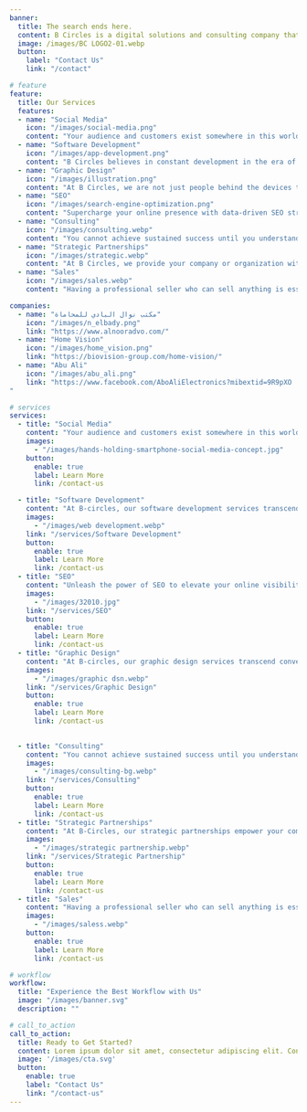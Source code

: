 ```yaml
---
banner:
  title: The search ends here.
  content: B Circles is a digital solutions and consulting company that helps businesses of all sizes increase their income. They offer customized strategies and goals for each client, as well as effective consulting, strategic partnerships, and sales services. B Circles is unique in that they provide a one-stop shop for all of a business's digital needs.
  image: /images/BC LOGO2-01.webp
  button:
    label: "Contact Us"
    link: "/contact"

# feature
feature: 
  title: Our Services
  features:
  - name: "Social Media"
    icon: "/images/social-media.png"
    content: "Your audience and customers exist somewhere in this world. Our mission is to help you reach them through a strong and professional team specialized in market research, competitor analysis, creating creative and effective content, launching advertising campaigns, analyzing data, dashboards, and more. We turn regular browsers into customers who are confident in what you offer."
  - name: "Software Development"
    icon: "/images/app-development.png"
    content: "B Circles believes in constant development in the era of artificial intelligence and technological advancement. Through user experience and continuous analysis, development comes in a way that suits the work. Therefore, we are always with you. We design websites that are user-friendly and visually attractive, e-commerce shops, landing pages, and more. We not only create and develop websites and web applications but also help you with chatbots on social media, customized bots, LLMs employing tools like ChatGPT and BARD, etc."
  - name: "Graphic Design"
    icon: "/images/illustration.png"
    content: "At B Circles, we are not just people behind the devices that produce designs. We are artists who practice our work with love and creativity. We understand and master all the details to produce what suits every project. We deliver your idea to the highest levels to convey the message to customers. We design images, logos, videos, and web pages with full flexibility."
  - name: "SEO"
    icon: "/images/search-engine-optimization.png"
    content: "Supercharge your online presence with data-driven SEO strategies. Attract leads, climb rankings, and achieve lasting results."
  - name: "Consulting"
    icon: "/images/consulting.webp"
    content: "You cannot achieve sustained success until you understand where you stand and what you can do with your available capabilities. Therefore, we develop your strategy, identify your areas of strength, weakness, and opportunities, and then chart the path for you to reach your goals."
  - name: "Strategic Partnerships"
    icon: "/images/strategic.webp"
    content: "At B Circles, we provide your company or organization with the power it needs through partnerships with other companies. We deliver and provide you with all the necessary resources to achieve your goals more effectively. We establish clear agreements through documented contracts with all the terms of the agreement. Furthermore, we can manage it for you through a dedicated team."
  - name: "Sales"
    icon: "/images/sales.webp"
    content: "Having a professional seller who can sell anything is essential. Such a seller is always distinguished by using different and more innovative strategies than the rest. Our team works using the latest strategies and plans to build a customer base that has confidence in your products and services, resulting in increased profits for the company."

companies:
  - name: "مكتب نوال البادي للمحاماة"
    icon: "/images/n_elbady.png"
    link: "https://www.alnooradvo.com/"
  - name: "Home Vision"
    icon: "/images/home_vision.png"
    link: "https://biovision-group.com/home-vision/"
  - name: "Abu Ali"
    icon: "/images/abu_ali.png"
    link: "https://www.facebook.com/AboAliElectronics?mibextid=9R9pXO
"

# services
services:
  - title: "Social Media"
    content: "Your audience and customers exist somewhere in this world. Our mission is to help you reach them through a strong and professional team specialized in market research, competitor analysis, creating creative and effective content, launching advertising campaigns, analyzing data, dashboards, and more. We turn regular browsers into customers who are confident in what you offer."
    images:
      - "/images/hands-holding-smartphone-social-media-concept.jpg"
    button:
      enable: true
      label: Learn More
      link: /contact-us

  - title: "Software Development"
    content: "At B-circles, our software development services transcend the ordinary. We are dedicated to leveraging the latest advancements in artificial intelligence and technology to empower your business. Through meticulous analysis and a user-centric approach, we create bespoke solutions tailored to your unique requirements. Our expertise spans creating user-friendly websites, visually captivating e-commerce platforms, dynamic landing pages, and more. Beyond web development, we specialize in deploying innovative chatbots across social media platforms and crafting customized bots using cutting-edge tools like ChatGPT and BARD. Experience innovation and seamless digital solutions with B-circles."
    images: 
      - "/images/web development.webp"
    link: "/services/Software Development"
    button:
      enable: true
      label: Learn More
      link: /contact-us
  - title: "SEO"
    content: "Unleash the power of SEO to elevate your online visibility and drive organic traffic. Our comprehensive SEO solutions are designed to propel your business towards greater success in the digital landscape."
    images: 
      - "/images/32010.jpg"
    link: "/services/SEO"
    button:
      enable: true
      label: Learn More
      link: /contact-us
  - title: "Graphic Design"
    content: "At B-circles, our graphic design services transcend conventional boundaries. We merge artistry with precision, infusing each project with passion and creativity. From conceptualizing vibrant images to designing captivating logos, videos, and web pages, we breathe life into your brand's vision. With meticulous attention to detail, we elevate your ideas to resonate profoundly with your audience."
    images:
      - "/images/graphic dsn.webp"
    link: "/services/Graphic Design"
    button:
      enable: true
      label: Learn More
      link: /contact-us

  
  - title: "Consulting"
    content: "You cannot achieve sustained success until you understand where you stand and what you can do with your available capabilities. Therefore, we develop your strategy, identify your areas of strength, weakness, and opportunities, and then chart the path for you to reach your goals."
    images:
      - "/images/consulting-bg.webp"
    link: "/services/Consulting"
    button:
      enable: true
      label: Learn More
      link: /contact-us
  - title: "Strategic Partnerships"
    content: "At B-Circles, our strategic partnerships empower your company or organization to thrive. We specialize in creating powerful collaborations that leverage collective strengths, resources, and expertise. By cultivating strategic alliances with industry-leading entities, we equip you with the essential tools needed to surpass your objectives efficiently. Our meticulous approach ensures transparent agreements fortified by comprehensive documentation, backed by dedicated teams committed to managing these partnerships seamlessly."
    images:
      - "/images/strategic partnership.webp"
    link: "/services/Strategic Partnership"
    button:
      enable: true
      label: Learn More
      link: /contact-us
  - title: "Sales"
    content: "Having a professional seller who can sell anything is essential. Such a seller is always distinguished by using different and more innovative strategies than the rest. Our team works using the latest strategies and plans to build a customer base that has confidence in your products and services, resulting in increased profits for the company."
    images:
      - "/images/saless.webp"
    button:
      enable: true
      label: Learn More
      link: /contact-us

# workflow
workflow: 
  title: "Experience the Best Workflow with Us"
  image: "/images/banner.svg"
  description: ""

# call_to_action
call_to_action:
  title: Ready to Get Started?
  content: Lorem ipsum dolor sit amet, consectetur adipiscing elit. Consequat tristique eget amet, tempus eu at consectetur.
  image: '/images/cta.svg'
  button:
    enable: true
    label: "Contact Us"
    link: "/contact-us"
---
```

